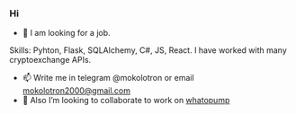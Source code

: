 ### Hi

- 🔭 I am looking for a job.

Skills: Pyhton, Flask, SQLAlchemy, C#, JS, React. I have worked with many cryptoexchange APIs. 

- 📫 Write me in telegram @mokolotron or email mokolotron2000@gmail.com
- 👯 Also I’m looking to collaborate to work on [whatopump](https://github.com/mokolotron/whatopump)
